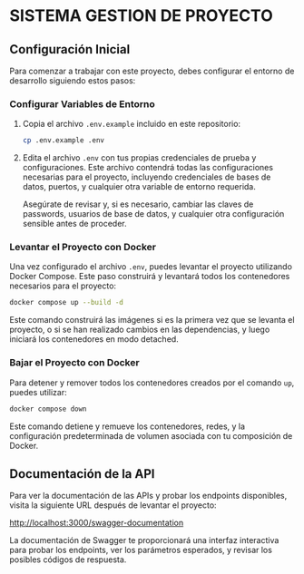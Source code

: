 
# SISTEMA GESTION DE PROYECTO



## Configuración Inicial

Para comenzar a trabajar con este proyecto, debes configurar el entorno de desarrollo siguiendo estos pasos:

### Configurar Variables de Entorno

1. Copia el archivo `.env.example` incluido en este repositorio:

   ```bash
   cp .env.example .env
   ```

2. Edita el archivo `.env` con tus propias credenciales de prueba y configuraciones. Este archivo contendrá todas las configuraciones necesarias para el proyecto, incluyendo credenciales de bases de datos, puertos, y cualquier otra variable de entorno requerida.

   Asegúrate de revisar y, si es necesario, cambiar las claves de passwords, usuarios de base de datos, y cualquier otra configuración sensible antes de proceder.

### Levantar el Proyecto con Docker

Una vez configurado el archivo `.env`, puedes levantar el proyecto utilizando Docker Compose. Este paso construirá y levantará todos los contenedores necesarios para el proyecto:

```bash
docker compose up --build -d
```

Este comando construirá las imágenes si es la primera vez que se levanta el proyecto, o si se han realizado cambios en las dependencias, y luego iniciará los contenedores en modo detached.

### Bajar el Proyecto con Docker

Para detener y remover todos los contenedores creados por el comando `up`, puedes utilizar:

```bash
docker compose down
```

Este comando detiene y remueve los contenedores, redes, y la configuración predeterminada de volumen asociada con tu composición de Docker.

## Documentación de la API

Para ver la documentación de las APIs y probar los endpoints disponibles, visita la siguiente URL después de levantar el proyecto:

[http://localhost:3000/swagger-documentation](http://localhost:3000/swagger-documentation)

La documentación de Swagger te proporcionará una interfaz interactiva para probar los endpoints, ver los parámetros esperados, y revisar los posibles códigos de respuesta.
